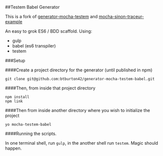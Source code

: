 ##Testem Babel Generator

This is a fork of [generator-mocha-testem](https://github.com/callumlocke/generator-mocha-testem) and [mocha-sinon-traceur-example](https://github.com/uxebu/mocha-sinon-traceur-example)

An easy to grok ES6 / BDD scaffold. Using:

*   gulp
*   babel (es6 transpiler)
*   testem

###Setup

####Create a project directory for the generator (until published in npm)
```
git clone git@github.com:btburton42/generator-mocha-testem-babel.git
```

####Then, from inside that project directory
```
npm install
npm link
```

####Then from inside another directory where you wish to initialize the project
```
yo mocha-testem-babel
```

####Running the scripts. 

In one terminal shell, run `gulp`, in the another shell run `testem`. Magic should happen.
